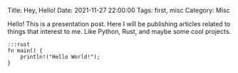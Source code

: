 Title: Hey, Hello!
Date: 2021-11-27 22:00:00
Tags: first, misc
Category: Misc

Hello! This is a presentation post. Here I will be publishing articles related to things that interest to me. Like Python, Rust, and maybe some cool projects.

    :::rust
    fn main() {
        println!("Hello World!");
    }
